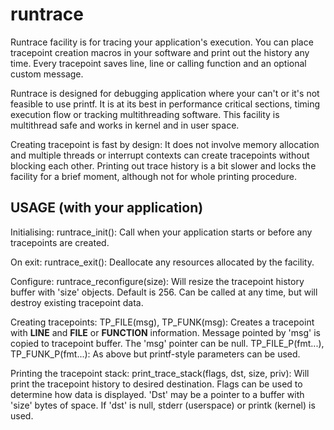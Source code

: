 runtrace
========

Runtrace facility is for tracing your application's execution. You can place 
tracepoint creation macros in your software and print out the history any time.
Every tracepoint saves line, line or calling function and an optional custom
message.

Runtrace is designed for debugging application where your can't or it's not 
feasible to use printf. It is at its best in performance critical sections,
timing execution flow or tracking multithreading software. 
This facility is multithread safe and works in kernel and in user space.

Creating tracepoint is fast by design: It does not involve memory allocation 
and multiple threads or interrupt contexts can create tracepoints without 
blocking each other.
Printing out trace history is a bit slower and locks the facility for a brief
moment, although not for whole printing procedure.


USAGE (with your application)
-----------------------------

Initialising: 
runtrace_init(): Call when your application starts or before any tracepoints 
are created.

On exit: 
runtrace_exit(): Deallocate any resources allocated by the facility.

Configure: 
runtrace_reconfigure(size): Will resize the tracepoint history buffer with 
'size' objects. Default is 256. Can be called at any time, but will destroy 
existing tracepoint data.

Creating tracepoints: 
TP_FILE(msg), TP_FUNK(msg): Creates a tracepoint with __LINE__ and __FILE__ or 
__FUNCTION__ information. Message pointed by 'msg' is copied to tracepoint 
buffer. The 'msg' pointer can be null.
TP_FILE_P(fmt...), TP_FUNK_P(fmt...): As above but printf-style parameters can
be used.

Printing the tracepoint stack: 
print_trace_stack(flags, dst, size, priv): Will print the tracepoint history to
desired destination. Flags can be used to determine how data is displayed. 
'Dst' may be a pointer to a buffer with 'size' bytes of space. If 'dst' is 
null, stderr (userspace) or printk (kernel) is used.
